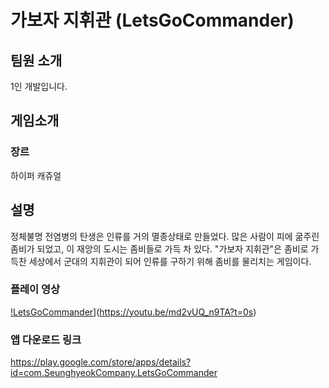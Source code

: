  # 가보자 지휘관 (LetsGoCommander)
## 팀원 소개
1인 개발입니다.
## 게임소개
### 장르
하이퍼 캐쥬얼
## 설명
정체불명 전염병의 탄생은 인류를 거의 멸종상태로 만들었다. 많은 사람이 피에 굶주린 좀비가 되었고, 이 재앙의 도시는 좀비들로 가득 차 있다. "가보자 지휘관"은 좀비로 가득찬 세상에서 군대의 지휘관이 되어 인류를 구하기 위해 좀비를 물리치는 게임이다.
### 플레이 영상
[!LetsGoCommander](http://img.youtube.com/vi/md2vUQ_n9TA/0.jpg)](https://youtu.be/md2vUQ_n9TA?t=0s)
### 앱 다운로드 링크
https://play.google.com/store/apps/details?id=com.SeunghyeokCompany.LetsGoCommander

